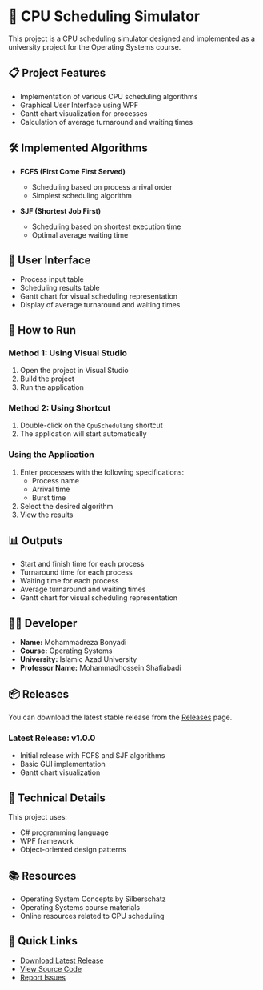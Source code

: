 # 🚀 CPU Scheduling Simulator

This project is a CPU scheduling simulator designed and implemented as a university project for the Operating Systems course.

## 📋 Project Features

- Implementation of various CPU scheduling algorithms
- Graphical User Interface using WPF
- Gantt chart visualization for processes
- Calculation of average turnaround and waiting times

## 🛠️ Implemented Algorithms

- **FCFS (First Come First Served)**
  - Scheduling based on process arrival order
  - Simplest scheduling algorithm

- **SJF (Shortest Job First)**
  - Scheduling based on shortest execution time
  - Optimal average waiting time

## 🎨 User Interface

- Process input table
- Scheduling results table
- Gantt chart for visual scheduling representation
- Display of average turnaround and waiting times

## 🚀 How to Run

### Method 1: Using Visual Studio
1. Open the project in Visual Studio
2. Build the project
3. Run the application

### Method 2: Using Shortcut
1. Double-click on the `CpuScheduling` shortcut
2. The application will start automatically

### Using the Application
1. Enter processes with the following specifications:
   - Process name
   - Arrival time
   - Burst time
2. Select the desired algorithm
3. View the results

## 📊 Outputs

- Start and finish time for each process
- Turnaround time for each process
- Waiting time for each process
- Average turnaround and waiting times
- Gantt chart for visual scheduling representation

## 👨‍💻 Developer

- **Name:** Mohammadreza Bonyadi
- **Course:** Operating Systems
- **University:** Islamic Azad University
- **Professor Name:** Mohammadhossein Shafiabadi

## 📦 Releases

You can download the latest stable release from the [Releases](https://github.com/Mohammadreza0083/CpuScheduling/releases) page.

### Latest Release: v1.0.0
- Initial release with FCFS and SJF algorithms
- Basic GUI implementation
- Gantt chart visualization

## 📝 Technical Details

This project uses:
- C# programming language
- WPF framework
- Object-oriented design patterns

## 📚 Resources

- Operating System Concepts by Silberschatz
- Operating Systems course materials
- Online resources related to CPU scheduling

## 🔗 Quick Links
- [Download Latest Release](https://github.com/Mohammadreza0083/CpuScheduling/releases/latest)
- [View Source Code](https://github.com/Mohammadreza0083/CpuScheduling)
- [Report Issues](https://github.com/Mohammadreza0083/CpuScheduling/issues) 
